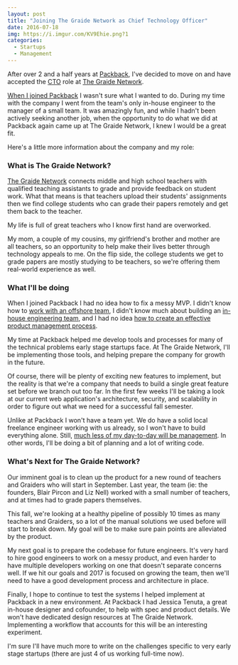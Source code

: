 ```yaml
---
layout: post
title: "Joining The Graide Network as Chief Technology Officer"
date: 2016-07-18
img: https://i.imgur.com/KV9Ehie.png?1
categories:
  - Startups
  - Management
---
```

After over 2 and a half years at [Packback](https://www.packback.co/), I've decided to move on and have accepted the [CTO](https://www.karllhughes.com/posts/roles-of-startup-cto) role at [The Graide Network](http://www.thegraidenetwork.com/).

[When I joined Packback](https://www.karllhughes.com/posts/on-leaving-uloop-for-packback-books) I wasn't sure what I wanted to do. During my time with the company I went from the team's only in-house engineer to the manager of a small team. It was amazingly fun, and while I hadn't been actively seeking another job, when the opportunity to do what we did at Packback again came up at The Graide Network, I knew I would be a great fit.

Here's a little more information about the company and my role:

### What is The Graide Network?

[The Graide Network](http://www.thegraidenetwork.com/) connects middle and high school teachers with qualified teaching assistants to grade and provide feedback on student work. What that means is that teachers upload their students' assignments then we find college students who can grade their papers remotely and get them back to the teacher.

My life is full of great teachers who I know first hand are overworked.

My mom, a couple of my cousins, my girlfriend's brother and mother are all teachers, so an opportunity to help make their lives better through technology appeals to me. On the flip side, the college students we get to grade papers are mostly studying to be teachers, so we're offering them real-world experience as well.

### What I'll be doing

When I joined Packback I had no idea how to fix a messy MVP. I didn't know how to [work with an offshore team](https://www.karllhughes.com/posts/risk-of-offshore-outsourcing), I didn't know much about building an [in-house engineering team](https://www.karllhughes.com/posts/hiring-process), and I had no idea [how to create an effective product management process](https://www.karllhughes.com/posts/product-management-process).

My time at Packback helped me develop tools and processes for many of the technical problems early stage startups face. At The Graide Network, I'll be implementing those tools, and helping prepare the company for growth in the future.

Of course, there will be plenty of exciting new features to implement, but the reality is that we're a company that needs to build a single great feature set before we branch out too far. In the first few weeks I'll be taking a look at our current web application's architecture, security, and scalability in order to figure out what we need for a successful fall semester.

Unlike at Packback I won't have a team yet. We do have a solid local freelance engineer working with us already, so I won't have to build everything alone. Still, [much less of my day-to-day will be management](hhttps://www.toptal.com/engineering-management/a-day-in-life-engineering-manager). In other words, I'll be doing a bit of planning and a lot of writing code.

### What's Next for The Graide Network?

Our imminent goal is to clean up the product for a new round of teachers and Graiders who will start in September. Last year, the team (ie: the founders, Blair Pircon and Liz Nell) worked with a small number of teachers, and at times had to grade papers themselves.

This fall, we're looking at a healthy pipeline of possibly 10 times as many teachers and Graiders, so a lot of the manual solutions we used before will start to break down. My goal will be to make sure pain points are alleviated by the product.

My next goal is to prepare the codebase for future engineers. It's very hard to hire good engineers to work on a messy product, and even harder to have multiple developers working on one that doesn't separate concerns well. If we hit our goals and 2017 is focused on growing the team, then we'll need to have a good development process and architecture in place.

Finally, I hope to continue to test the systems I helped implement at Packback in a new environment. At Packback I had Jessica Tenuta, a great in-house designer and cofounder, to help with spec and product details. We won't have dedicated design resources at The Graide Network. Implementing a workflow that accounts for this will be an interesting experiment.

I'm sure I'll have much more to write on the challenges specific to very early stage startups (there are just 4 of us working full-time now).

